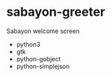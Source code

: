 sabayon-greeter
================

Sabayon welcome screen

* python3
* gtk
* python-gobject
* python-simplejson

